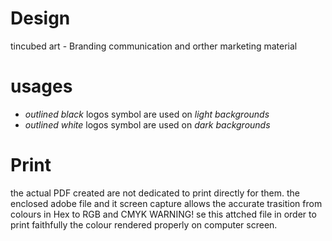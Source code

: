 # Design
tincubed art - Branding communication and orther marketing material

# usages
- *outlined black* logos symbol are used on *light backgrounds*
- *outlined white* logos symbol are used on *dark backgrounds*

# Print
the actual PDF created are not dedicated to print directly for them. the enclosed adobe file and it screen capture allows the accurate trasition from colours in Hex to RGB and CMYK
WARNING! 
se this attched file in order to print faithfully the colour rendered properly on computer screen.
